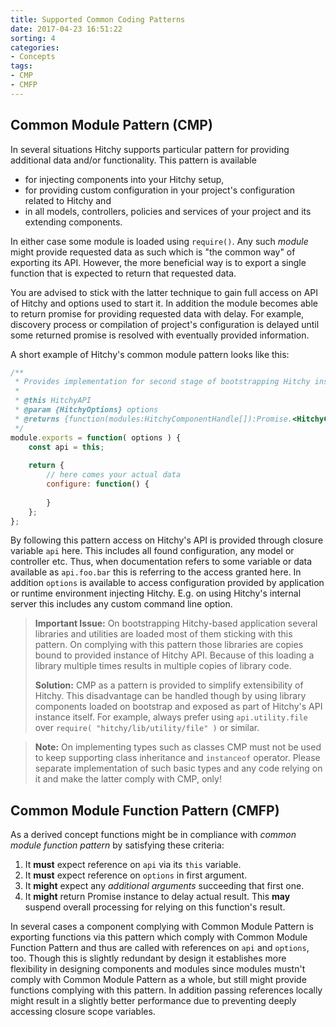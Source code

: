 ```yaml
---
title: Supported Common Coding Patterns
date: 2017-04-23 16:51:22
sorting: 4
categories:
- Concepts
tags:
- CMP
- CMFP
---
```


## Common Module Pattern (CMP)

In several situations Hitchy supports particular pattern for providing additional data and/or functionality. This pattern is available 

* for injecting components into your Hitchy setup, 
* for providing custom configuration in your project's configuration related to Hitchy and 
* in all models, controllers, policies and services of your project and its extending components.

In either case some module is loaded using `require()`. Any such _module_ might provide requested data as such which is "the common way" of exporting its API. However, the more beneficial way is to export a single function that is expected to return that requested data. 

You are advised to stick with the latter technique to gain full access on API of Hitchy and options used to start it. In addition the module becomes able to return promise for providing requested data with delay. For example, discovery process or compilation of project's configuration is delayed until some returned promise is resolved with eventually provided information.

A short example of Hitchy's common module pattern looks like this:

```javascript
/**
 * Provides implementation for second stage of bootstrapping Hitchy instance.
 *
 * @this HitchyAPI
 * @param {HitchyOptions} options
 * @returns {function(modules:HitchyComponentHandle[]):Promise.<HitchyComponentHandle[]>}
 */
module.exports = function( options ) {
	const api = this;
	
	return {
		// here comes your actual data 
		configure: function() {
			
		}
	};
};
```

By following this pattern access on Hitchy's API is provided through closure variable `api` here. This includes all found configuration, any model or controller etc. Thus, when documentation refers to some variable or data available as `api.foo.bar` this is referring to the access granted here. In addition `options` is available to access configuration provided by application or runtime environment injecting Hitchy. E.g. on using Hitchy's internal server this includes any custom command line option.

> **Important Issue:** On bootstrapping Hitchy-based application several libraries and utilities are loaded most of them sticking with this pattern. On complying with this pattern those libraries are copies bound to provided instance of Hitchy API. Because of this loading a library multiple times results in multiple copies of library code.
>
> **Solution:** CMP as a pattern is provided to simplify extensibility of Hitchy. This disadvantage can be handled though by using library components loaded on bootstrap and exposed as part of Hitchy's API instance itself. For example, always prefer using `api.utility.file` over `require( "hitchy/lib/utility/file" )` or similar.

> **Note:** On implementing types such as classes CMP must not be used to keep supporting class inheritance and `instanceof` operator. Please separate implementation of such basic types and any code relying on it and make the latter comply with CMP, only!  


## Common Module Function Pattern (CMFP)

As a derived concept functions might be in compliance with _common module function pattern_ by satisfying these criteria:

1. It **must** expect reference on `api` via its `this` variable.
2. It **must** expect reference on `options` in first argument.
3. It **might** expect any _additional arguments_ succeeding that first one.
4. It **might** return Promise instance to delay actual result. This **may** suspend overall processing for relying on this function's result.

In several cases a component complying with Common Module Pattern is exporting functions via this pattern which comply with Common Module Function Pattern and thus are called with references on `api` and `options`, too. Though this is slightly redundant by design it establishes more flexibility in designing components and modules since modules mustn't comply with Common Module Pattern as a whole, but still might provide functions complying with this pattern. In addition passing references locally might result in a slightly better performance due to preventing deeply accessing closure scope variables.
